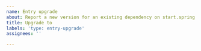 ```yaml
---
name: Entry upgrade
about: Report a new version for an existing dependency on start.spring.io.
title: Upgrade to
labels: 'type: entry-upgrade'
assignees: ''

---
```


<!--
Thanks for reporting a new version.
Before creating the issue, make sure that the new version is available on Maven Central.
-->


